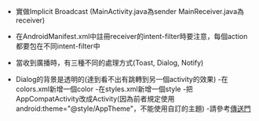 *	實做Implicit Broadcast (MainActivity.java為sender MainReceiver.java為receiver)

*	在AndroidManifest.xml中註冊receiver的intent-filter時要注意，每個action都要包在不同intent-filter中

*	當收到廣播時，有三種不同的處理方式(Toast, Dialog, Notify)

*	Dialog的背景是透明的(達到看不出有跳轉到另一個activity的效果)
	-在colors.xml新增一個color
	-在styles.xml新增一個style
	-把AppCompatActivity改成Activity(因為前者規定使用android:theme="@style/AppTheme"，不能使用自訂的主題) 
	-請參考[傳送門](http://stackoverflow.com/questions/2176922/how-to-create-transparent-activity-in-android)
